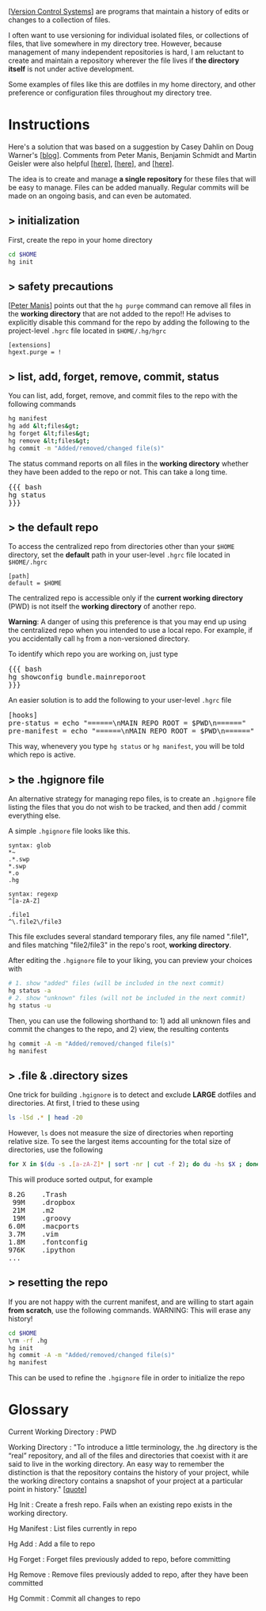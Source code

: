 
<!--
# A Centralized Version Control Repository For Isolated Configuration Files, Dot Files, Preferences, Etc.
-->

[[Version Control Systems]] are programs that maintain a history of edits or changes to a collection of files.  

I often want to use versioning for individual isolated files, or collections of files, that live somewhere in my directory tree.  However, because management of many independent repositories is hard, I am reluctant to create and maintain a repository wherever the file lives if __the directory itself__ is not under active development.  

Some examples of files like this are dotfiles in my home directory, and other preference or configuration files throughout my directory tree.

# Instructions

Here's a solution that was based on a suggestion by Casey Dahlin on Doug Warner's [[blog][Doug Warner]].   Comments from Peter Manis, Benjamin Schmidt and Martin Geisler were also helpful [[here][Peter Manis]], [[here][How do I find the largest filesdirectories]], and [[here][Mercurial]].

The idea is to create and manage __a single repository__ for these files that will be easy to manage.  Files can be added manually.  Regular commits will be made on an ongoing basis, and can even be automated.

## > initialization

First, create the repo in your home directory

``` bash
cd $HOME
hg init
```

## > safety precautions

[[Peter Manis]] points out that the `hg purge` command can remove all files in the __working directory__ that are not added to the repo!!  He advises to explicitly disable this command for the repo by adding the following to the project-level `.hgrc` file located in `$HOME/.hg/hgrc`

``` text
[extensions]
hgext.purge = !
```

## > list, add, forget, remove, commit, status

You can list, add, forget, remove, and commit files to the repo with the following commands

``` bash
hg manifest
hg add &lt;files&gt;
hg forget &lt;files&gt;
hg remove &lt;files&gt;
hg commit -m "Added/removed/changed file(s)"
```

The status command reports on all files in the __working directory__ whether they have been added to the repo or not.  This can take a long time.

<pre class="brush: bash; gutter: true; toolbar: false;">
{{{ bash
hg status
}}}
</pre>

## > the default repo

To access the centralized repo from directories other than your `$HOME` directory, set the __default__ path in your user-level `.hgrc` file located in `$HOME/.hgrc`

``` text
[path]
default = $HOME
```

The centralized repo is accessible only if the __current working directory__ (PWD) is not itself the __working directory__ of another repo.

__Warning__: A danger of using this preference is that you may end up using the centralized repo when you intended to use a local repo.  For example, if you accidentally call `hg` from a non-versioned directory.

To identify which repo you are working on, just type

<pre class="brush: bash; gutter: true; toolbar: false;">
{{{ bash
hg showconfig bundle.mainreporoot
}}}
</pre>

An easier solution is to add the following to your user-level `.hgrc` file

<pre class="brush: text; gutter: true; toolbar: false;">
[hooks]
pre-status = echo "======\nMAIN REPO ROOT = $PWD\n======"
pre-manifest = echo "======\nMAIN REPO ROOT = $PWD\n======"
</pre>

This way, whenevery you type `hg status` or `hg manifest`, you will be told which repo is active.


## > the .hgignore file

An alternative strategy for managing repo files, is to create an `.hgignore` file listing the files that you do not wish to be tracked, and then add / commit everything else.
 
A simple `.hgignore` file looks like this.

``` text
syntax: glob
*~
.*.swp
*.swp
*.o
.hg

syntax: regexp
^[a-zA-Z]

.file1
^\.file2\/file3
```

This file excludes several standard temporary files, any file named ".file1", and files matching "file2/file3" in the repo's root, __working directory__.

After editing the `.hgignore` file to your liking, you can preview your choices with

``` bash
# 1. show "added" files (will be included in the next commit)
hg status -a
# 2. show "unknown" files (will not be included in the next commit)
hg status -u
```

Then, you can use the following shorthand to: 1) add all unknown files and commit the changes to the repo, and 2) view, the resulting contents

``` bash
hg commit -A -m "Added/removed/changed file(s)"
hg manifest
```

## > .file & .directory sizes

One trick for building `.hgignore` is to detect and exclude __LARGE__ dotfiles and directories.  At first, I tried to these using

``` bash
ls -lSd .* | head -20
```

However, `ls` does not measure the size of directories when reporting relative size.  To see the largest items accounting for the total size of directories,
use the following

``` bash
for X in $(du -s .[a-zA-Z]* | sort -nr | cut -f 2); do du -hs $X ; done | head -20
```

This will produce sorted output, for example

<pre class="brush: text; gutter: true; toolbar: false;">
8.2G	.Trash
 99M	.dropbox
 21M	.m2
 19M	.groovy
6.0M	.macports
3.7M	.vim
1.8M	.fontconfig
976K	.ipython
...
</pre>

## > resetting the repo

If you are not happy with the current manifest, and are willing to start again __from scratch__, use the following commands.  WARNING: This will erase any history!

``` bash
cd $HOME
\rm -rf .hg
hg init
hg commit -A -m "Added/removed/changed file(s)"
hg manifest
```

This can be used to refine the `.hgignore` file in order to initialize the repo


# Glossary

Current Working Directory
: PWD

Working Directory
: "To introduce a little terminology, the .hg directory is the “real” repository, and all of the files and directories that coexist with it are said to live in the working directory. An easy way to remember the distinction is that the repository contains the history of your project, while the working directory contains a snapshot of your project at a particular point in history." [[quote][a-tour-of-mercurial-the-basics]]

Hg Init
: Create a fresh repo.  Fails when an existing repo exists in the working directory.

Hg Manifest
: List files currently in repo

Hg Add
: Add a file to repo

Hg Forget
: Forget files previously added to repo, before committing

Hg Remove
: Remove files previously added to repo, after they have been committed

Hg Commit
: Commit all changes to repo


[Version Control Systems]: http://en.wikipedia.org/wiki/Revision_control
[Doug Warner]: http://doug.warner.fm/d//blog/2008/07/Version-controlling-my-home-dir
[Peter Manis]: http://pyverted.com/version-control/using-mercurial-on-your-home-directory/2009/08/
[How do I find the largest filesdirectories]: http://www.cyberciti.biz/faq/how-do-i-find-the-largest-filesdirectories-on-a-linuxunixbsd-filesystem/
[Mercurial]: http://mercurial.selenic.com/wiki/TipsAndTricks
[a-tour-of-mercurial-the-basics]: http://hgbook.red-bean.com/read/a-tour-of-mercurial-the-basics.html


